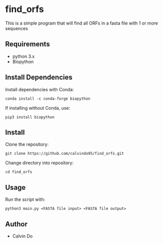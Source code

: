 # find_orfs

This is a simple program that will find all ORFs in a fasta file with 1 or more sequences
## Requirements
* python 3.x
* Biopython
## Install Dependencies
Install dependencies with Conda:
```
conda install -c conda-forge biopython
```
If installing without Conda, use:
```
pip3 install biopython
```
## Install
Clone the repository:
```
git clone https://github.com/calvindo95/find_orfs.git
```
Change directory into repository:
```
cd find_orfs
```
## Usage
Run the script with:
```
python3 main.py <FASTA file input> <FASTA file output>
```
## Author
* Calvin Do